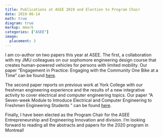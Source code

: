 ```yaml
---
title: Publications at ASEE 2019 and Election to Program Chair
date: 2019-06-14
math: true
diagram: true
markup: mmark
categories: ["ASEE"]
image:
  placement: 3
---
```


I am co-author on two papers this year at ASEE. The first, a collaboration with my JMU colleagues on our sophomore engineering design course that creates human-powered vehicles for persons with limited mobility. Our paper “Engagement in Practice: Engaging with the Community One Bike at a Time” can be found [here](/pdf/engagement-in-practice-engaging-with-the-community-one-bike-at-a-time.pdf).

The second paper reports on previous work at York College with our freshman engineering experience and the results of a new integrative activity to cover electrical and computer engineering topics. Our paper “A Seven-week Module to Introduce Electrical and Computer Engineering to Freshmen Engineering Students ” can be found [here](/pdf/a-seven-week-module-to-introduce-electrical-and-computer-engineering-to-freshmen-engineering-students.pdf).

Finally, I have been elected as the Program Chair for the ASEE 
Entrepreneurship and Engineering Innovation and division. I’m looking forward to reading all the abstracts and papers for the 2020 program in Montreal!